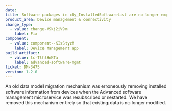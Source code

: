 ```yaml
---
date:
title: Software packages in c8y_InstalledSoftwareList are no longer emptied after resubscription of the ASM microservice  
product_area: Device management & connectivity
change_type:
  - value: change-VSkj2iV9m
    label: Fix
component:
  - value: component--KIsStyzM
    label: Device Management app
build_artifact:
  - value: tc-TlhlHnKTa
    label: advanced-software-mgmt
ticket: DM-3475
version: 1.2.0
---
```

An old data model migration mechanism was erroneously removing installed software information from devices when the Advanced software management microservice was resubscribed or restarted. We have removed this mechanism entirely so that existing data is no longer modified. 
